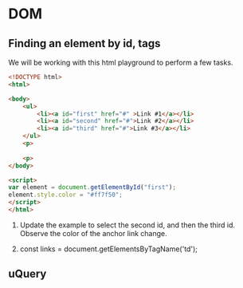 # DOM

## Finding an element by id, tags

We will be working with this html playground to perform a few tasks.

```html |{type: 'playground'}
<!DOCTYPE html>
<html>

<body>
    <ul>
        <li><a id="first" href="#" >Link #1</a></li>
        <li><a id="second" href="#">Link #2</a></li>
        <li><a id="third" href="#">Link #3</a></li>
    </ul>
    <p>
        
    <p>
</body>

<script>
var element = document.getElementById("first");
element.style.color = "#ff7f50";
</script>
</html>
```

1. Update the example to select the second id, and then the third id. Observe the color of the anchor link change.

2. const links = document.getElementsByTagName('td');




## uQuery




